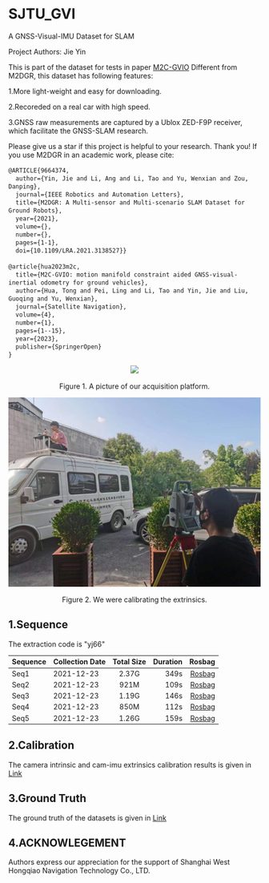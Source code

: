 # SJTU_GVI
A GNSS-Visual-IMU Dataset for SLAM

Project Authors: Jie Yin

This is part of the dataset for tests in paper [M2C-GVIO](https://satellite-navigation.springeropen.com/articles/10.1186/s43020-023-00102-9)
Different from M2DGR, this dataset has following features:

1.More light-weight and easy for downloading.

2.Recoreded on a real car with high speed.

3.GNSS raw measurements are captured by a Ublox ZED-F9P receiver, which facilitate the GNSS-SLAM research.

Please give us a star if this project is helpful to your research. Thank you! If you use M2DGR in an academic work, please cite:

~~~
@ARTICLE{9664374,
  author={Yin, Jie and Li, Ang and Li, Tao and Yu, Wenxian and Zou, Danping},
  journal={IEEE Robotics and Automation Letters}, 
  title={M2DGR: A Multi-sensor and Multi-scenario SLAM Dataset for Ground Robots}, 
  year={2021},
  volume={},
  number={},
  pages={1-1},
  doi={10.1109/LRA.2021.3138527}}

@article{hua2023m2c,
  title={M2C-GVIO: motion manifold constraint aided GNSS-visual-inertial odometry for ground vehicles},
  author={Hua, Tong and Pei, Ling and Li, Tao and Yin, Jie and Liu, Guoqing and Yu, Wenxian},
  journal={Satellite Navigation},
  volume={4},
  number={1},
  pages={1--15},
  year={2023},
  publisher={SpringerOpen}
}
~~~

<div align=center>

<img src="https://github.com/sjtuyinjie/SJTU_GVI/blob/main/data/bigcar2.jpg" width="800px">
</div>

<p align="center">Figure 1. A picture of our acquisition platform.</p>



<div align=center>

<img src="https://github.com/sjtuyinjie/SJTU_GVI/blob/main/data/bdcalib.jpg" width="800px">
</div>
<p align="center">Figure 2. We were calibrating the extrinsics.</p>

## 1.Sequence 
The extraction code is "yj66"


Sequence|Collection Date|Total Size|Duration|Rosbag
--|:--|:--:|--:|--:
Seq1|2021-12-23|2.37G|349s|[Rosbag](https://pan.baidu.com/s/1qoFsvOUyJCf7xi6KHBBoCQ)
Seq2|2021-12-23|921M|109s|[Rosbag](https://pan.baidu.com/s/15usabuNPmlmC_S4cQsGIYg)
Seq3|2021-12-23|1.19G|146s|[Rosbag](https://pan.baidu.com/s/1AfoDweqbo89PDl6ef0mYZA)
Seq4|2021-12-23|850M|112s|[Rosbag](https://pan.baidu.com/s/1uc6RLjXhjs15g7Czg_JTDA)
Seq5|2021-12-23|1.26G|159s|[Rosbag](https://pan.baidu.com/s/1vlE16qNDnV4C2i-cfg6NVQ)
## 2.Calibration
The camera intrinsic and cam-imu extrinsics calibration results is given in [Link](https://github.com/sjtuyinjie/SJTU_GVI/tree/main/calibrations)
## 3.Ground Truth
The ground truth of the datasets is given in [Link](https://github.com/sjtuyinjie/SJTU_GVI/tree/main/data)



## 4.ACKNOWLEGEMENT
Authors express our appreciation for the support of Shanghai West Hongqiao Navigation Technology Co., LTD.

